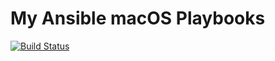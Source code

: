 # My Ansible macOS Playbooks

[![Build Status](https://travis-ci.org/mtneug/cfg_mgmt-macos.svg?branch=master)](https://travis-ci.org/mtneug/cfg_mgmt-macos)
